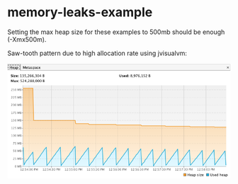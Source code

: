 # memory-leaks-example

Setting the max heap size for these examples to 500mb should be enough (-Xmx500m).

Saw-tooth pattern due to high allocation rate using jvisualvm:

![alt text](https://raw.githubusercontent.com/bogdangherca/memory-leaks-example/master/src/high_allocation_saw_tooth_pattern.png)
